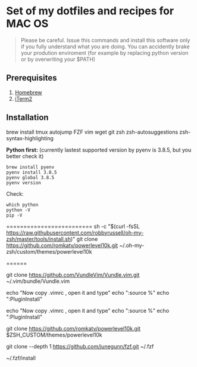 # Set of my dotfiles and recipes for MAC OS

> Please be careful. Issue this commands and install this software only if you fully understand what you are doing. You can accidently brake your prodution enviroment (for example by replacing python version or by overwriting your $PATH)

## Prerequisites 
1. [Homebrew](https://brew.sh/)
2. [iTerm2](https://www.iterm2.com/)


## Installation
brew install tmux autojump FZF vim wget git zsh zsh-autosuggestions zsh-syntax-highlighting

**Python first:**
(currently lastest supported version by pyenv is 3.8.5, but you better check it)

    brew install pyenv
    pyenv install 3.8.5
    pyenv global 3.8.5
    pyenv version

Check:

    which python
    python -V
    pip -V


=========================
sh -c "$(curl -fsSL https://raw.githubusercontent.com/robbyrussell/oh-my-zsh/master/tools/install.sh)"
git clone https://github.com/romkatv/powerlevel10k.git ~/.oh-my-zsh/custom/themes/powerlevel10k


======




git clone https://github.com/VundleVim/Vundle.vim.git ~/.vim/bundle/Vundle.vim

echo "Now copy .vimrc , open it and type"
echo ":source %"
echo ":PluginInstall"

echo "Now copy .vimrc , open it and type"
echo ":source %"
echo ":PluginInstall"


git clone https://github.com/romkatv/powerlevel10k.git $ZSH_CUSTOM/themes/powerlevel10k

git clone --depth 1 https://github.com/junegunn/fzf.git ~/.fzf

~/.fzf/install






